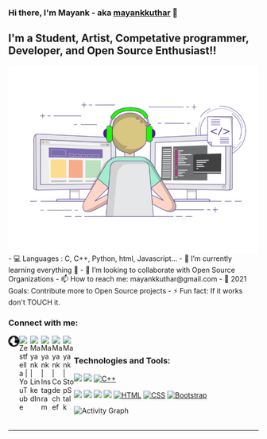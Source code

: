 ### Hi there, I'm Mayank - aka [mayankkuthar][website] 👋

## I'm a Student, Artist, Competative programmer, Developer, and Open Source Enthusiast!!
<img align="right" src="\coding-freak.gif" />
- 💻 Languages : C, C++, Python, html, Javascript...
- 🌱 I’m currently learning everything 🤣
- 👯 I’m looking to collaborate with Open Source Organizations
- 📫 How to reach me: mayankkuthar@gmail.com
- 🥅 2021 Goals: Contribute more to Open Source projects
- ⚡ Fun fact: If it works don't TOUCH it.


### Connect with me:

[<img align="left" alt="CUstudyspot" width="22px" src="https://raw.githubusercontent.com/iconic/open-iconic/master/svg/globe.svg" />][website]
[<img align="left" alt="Zestfella | YouTube" width="22px" src="https://cdn.jsdelivr.net/npm/simple-icons@v3/icons/youtube.svg" />][youtube]
[<img align="left" alt="Mayank | LinkedIn" width="22px" src="https://cdn.jsdelivr.net/npm/simple-icons@v3/icons/linkedin.svg" />][linkedin]
[<img align="left" alt="Mayank | Instagram" width="22px" src="https://cdn.jsdelivr.net/npm/simple-icons@v3/icons/instagram.svg" />][instagram]
[<img align="left" alt="Mayank | Codechef" width="22px" src="https://cdn.jsdelivr.net/npm/simple-icons@v3/icons/codechef.svg" />][codechef]
[<img align="left" alt="Mayank | StopStalk" width="22px" src="https://cdn.jsdelivr.net/npm/simple-icons@v3/icons/stopstalk.svg" />][stopstalk]

<br />

### Technologies and Tools:

![](https://img.shields.io/badge/IDE-VSCode-%23007ACC?style=?style=plastic&logo=appveyor&logo=Visual-studio-code&logoColor=white&color=298fdd)
![](https://img.shields.io/badge/Code-Python-informational?style=?style=plastic&logo=appveyor&logo=python&logoColor=white&color=298fdd)
[![C++](https://upload.wikimedia.org/wikipedia/commons/thumb/1/18/ISO_C%2B%2B_Logo.svg/306px-ISO_C%2B%2B_Logo.svg.png)]()

![](https://img.shields.io/badge/Code-JavaScript-informational?style=?style=plastic&logo=appveyor&logo=javascript&logoColor=white&color=298fdd)
![](https://img.shields.io/badge/Code-Make-informational?style=?style=plastic&logo=appveyor&logo=cmake&logoColor=white&color=298fdd)
![](https://img.shields.io/badge/Code-Vue-informational?style=?style=plastic&logo=appveyor&logo=vue.js&logoColor=white&color=298fdd)
![](https://img.shields.io/badge/Cloud-Digital_Ocean-informational?style=?style=plastic&logo=appveyor&logo=digitalocean&logoColor=white&color=298fdd)
[![HTML](https://cdn.pixabay.com/photo/2017/08/05/11/16/logo-2582748_1280.png)]()
[![CSS](https://cdn4.iconfinder.com/data/icons/social-media-logos-6/512/121-css3-512.png)]()
[![Bootstrap](https://camo.githubusercontent.com/a664defdd5c2ec93a3fbfb51e0f2aaafa5dc57bf1e13aa47456ced037b3cebe8/68747470733a2f2f676574626f6f7473747261702e636f6d2f646f63732f352e302f6173736574732f6272616e642f626f6f7473747261702d6c6f676f2d736861646f772e706e67)]()

![Activity Graph](https://activity-graph.herokuapp.com/graph?username=mayankkuthar&theme=github)
<br />
<br />

---

[website]: http://custudyspot.rf.gd/
[youtube]: https://www.youtube.com/channel/UCne3T8OHtU0hBZq28SO1wyQ
[instagram]: https://www.instagram.com/mayankkuthar/
[linkedin]: https://www.linkedin.com/in/mayankkuthar/
[codechef]: https://www.codechef.com/users/mayankkuthar1
[stopstalk]: https://www.stopstalk.com/user/profile/mayankkuthar
